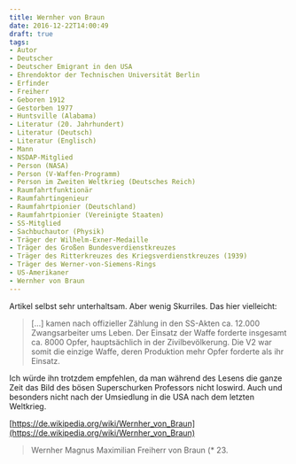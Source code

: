 ```yaml
---
title: Wernher von Braun
date: 2016-12-22T14:00:49
draft: true
tags:
- Autor
- Deutscher
- Deutscher Emigrant in den USA
- Ehrendoktor der Technischen Universität Berlin
- Erfinder
- Freiherr
- Geboren 1912
- Gestorben 1977
- Huntsville (Alabama)
- Literatur (20. Jahrhundert)
- Literatur (Deutsch)
- Literatur (Englisch)
- Mann
- NSDAP-Mitglied
- Person (NASA)
- Person (V-Waffen-Programm)
- Person im Zweiten Weltkrieg (Deutsches Reich)
- Raumfahrtfunktionär
- Raumfahrtingenieur
- Raumfahrtpionier (Deutschland)
- Raumfahrtpionier (Vereinigte Staaten)
- SS-Mitglied
- Sachbuchautor (Physik)
- Träger der Wilhelm-Exner-Medaille
- Träger des Großen Bundesverdienstkreuzes
- Träger des Ritterkreuzes des Kriegsverdienstkreuzes (1939)
- Träger des Werner-von-Siemens-Rings
- US-Amerikaner
- Wernher von Braun
---
```


Artikel selbst sehr unterhaltsam. Aber wenig Skurriles. Das hier
vielleicht:

> [...] kamen nach offizieller Zählung in den SS-Akten ca. 12.000
> Zwangsarbeiter ums Leben. Der Einsatz der Waffe forderte insgesamt ca.
> 8000 Opfer, hauptsächlich in der Zivilbevölkerung. Die V2 war somit die
> einzige Waffe, deren Produktion mehr Opfer forderte als ihr Einsatz.

Ich würde ihn trotzdem empfehlen, da man während des Lesens die ganze Zeit
das Bild des bösen Superschurken Professors nicht loswird. Auch und
besonders nicht nach der Umsiedlung in die USA nach dem letzten Weltkrieg.

[https://de.wikipedia.org/wiki/Wernher_von_Braun](https://de.wikipedia.org/wiki/Wernher_von_Braun)

> Wernher Magnus Maximilian Freiherr von Braun (* 23.
